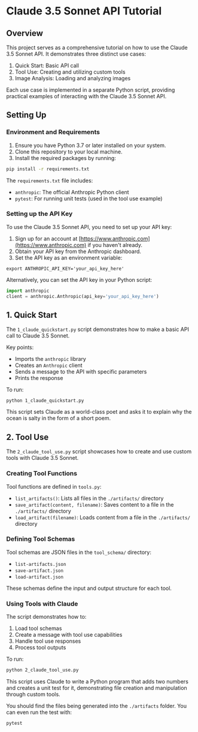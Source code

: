 # Claude 3.5 Sonnet API Tutorial

## Overview

This project serves as a comprehensive tutorial on how to use the Claude 3.5 Sonnet API. It demonstrates three distinct use cases:

1. Quick Start: Basic API call
2. Tool Use: Creating and utilizing custom tools
3. Image Analysis: Loading and analyzing images

Each use case is implemented in a separate Python script, providing practical examples of interacting with the Claude 3.5 Sonnet API.

## Setting Up

### Environment and Requirements

1. Ensure you have Python 3.7 or later installed on your system.
2. Clone this repository to your local machine.
3. Install the required packages by running:

```sh
pip install -r requirements.txt
```

The `requirements.txt` file includes:

- `anthropic`: The official Anthropic Python client
- `pytest`: For running unit tests (used in the tool use example)

### Setting up the API Key

To use the Claude 3.5 Sonnet API, you need to set up your API key:

1. Sign up for an account at [https://www.anthropic.com](https://www.anthropic.com) if you haven't already.
2. Obtain your API key from the Anthropic dashboard.
3. Set the API key as an environment variable:

```
export ANTHROPIC_API_KEY='your_api_key_here'
```

Alternatively, you can set the API key in your Python script:

```python
import anthropic
client = anthropic.Anthropic(api_key='your_api_key_here')
```

## 1. Quick Start

The `1_claude_quickstart.py` script demonstrates how to make a basic API call to Claude 3.5 Sonnet.

Key points:

- Imports the `anthropic` library
- Creates an `Anthropic` client
- Sends a message to the API with specific parameters
- Prints the response

To run:

```
python 1_claude_quickstart.py
```

This script sets Claude as a world-class poet and asks it to explain why the ocean is salty in the form of a short poem.

## 2. Tool Use

The `2_claude_tool_use.py` script showcases how to create and use custom tools with Claude 3.5 Sonnet.

### Creating Tool Functions

Tool functions are defined in `tools.py`:

- `list_artifacts()`: Lists all files in the `./artifacts/` directory
- `save_artifact(content, filename)`: Saves content to a file in the `./artifacts/` directory
- `load_artifact(filename)`: Loads content from a file in the `./artifacts/` directory

### Defining Tool Schemas

Tool schemas are JSON files in the `tool_schema/` directory:

- `list-artifacts.json`
- `save-artifact.json`
- `load-artifact.json`

These schemas define the input and output structure for each tool.

### Using Tools with Claude

The script demonstrates how to:

1. Load tool schemas
2. Create a message with tool use capabilities
3. Handle tool use responses
4. Process tool outputs

To run:

```sh
python 2_claude_tool_use.py
```

This script uses Claude to write a Python program that adds two numbers and creates a unit test for it, demonstrating file creation and manipulation through custom tools.

You should find the files being generated into the `./artifacts` folder. You can even run the test with:

```sh
pytest
```

